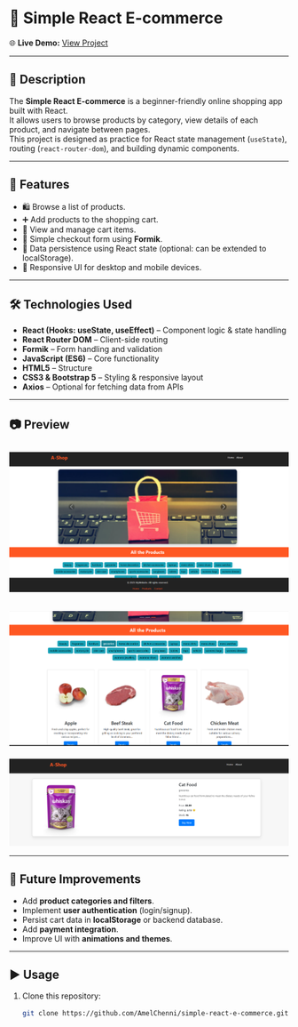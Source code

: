 # 🛒 Simple React E-commerce  

🌐 **Live Demo:** [View Project](https://amelchenni.github.io/simple-react-E-commerce/)  

---

## 📖 Description  
The **Simple React E-commerce** is a beginner-friendly online shopping app built with React.  
It allows users to browse products by category, view details of each product, and navigate between pages.  
This project is designed as practice for React state management (`useState`), routing (`react-router-dom`), and building dynamic components.

---

## 🚀 Features  
- 🛍️ Browse a list of products.  
- ➕ Add products to the shopping cart.  
- 🛒 View and manage cart items.  
- 📝 Simple checkout form using **Formik**.  
- 💾 Data persistence using React state (optional: can be extended to localStorage).  
- 🎨 Responsive UI for desktop and mobile devices.  

---

## 🛠️ Technologies Used  
- **React (Hooks: useState, useEffect)** – Component logic & state handling  
- **React Router DOM** – Client-side routing  
- **Formik** – Form handling and validation  
- **JavaScript (ES6)** – Core functionality  
- **HTML5** – Structure  
- **CSS3 & Bootstrap 5** – Styling & responsive layout  
- **Axios** – Optional for fetching data from APIs  

---

## 📷 Preview  
![Preview Screenshot](Screenshot-HomePage.png)  
---

![Preview Screenshot](Screenshot-ProductsPage.png)  
---

![Preview Screenshot](Screenshot-DetailsPage.png)  


---

## 📌 Future Improvements  
- Add **product categories and filters**.  
- Implement **user authentication** (login/signup).  
- Persist cart data in **localStorage** or backend database.  
- Add **payment integration**.  
- Improve UI with **animations and themes**.  

---

## ▶️ Usage  
1. Clone this repository:  
   ```bash
   git clone https://github.com/AmelChenni/simple-react-e-commerce.git
